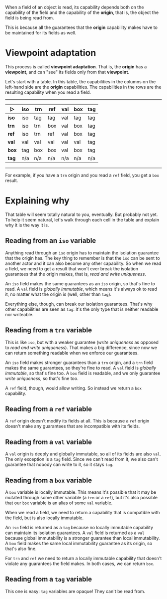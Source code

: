 When a field of an object is read, its capability depends both on the capability of the field and the capability of the __origin__, that is, the object the field is being read from.

This is because all the guarantees that the __origin__ capability makes have to be maintained for its fields as well.

# Viewpoint adaptation

This process is called __viewpoint adaptation__. That is, the __origin__ has a __viewpoint__, and can "see" its fields only from that __viewpoint__.

Let's start with a table. In this table, the capabilities in the columns on the left-hand side are the __origin__ capabilities. The capabilities in the rows are the resulting capability when you read a field.

---

| &#x25B7; | iso | trn | ref | val | box | tag |
|----------|-----|-----|-----|-----|-----|-----|
| __iso__  | iso | tag | tag | val | tag | tag |
| __trn__  | iso | trn | box | val | box | tag |
| __ref__  | iso | trn | ref | val | box | tag |
| __val__  | val | val | val | val | val | tag |
| __box__  | tag | box | box | val | box | tag |
| __tag__  | n/a | n/a | n/a | n/a | n/a | n/a |

---

For example, if you have a `trn` origin and you read a `ref` field, you get a `box` result.

# Explaining why

That table will seem totally natural to you, eventually. But probably not yet. To help it seem natural, let's walk through each cell in the table and explain why it is the way it is.

## Reading from an `iso` variable

Anything read through an `iso` origin has to maintain the isolation guarantee that the origin has. The key thing to remember is that the `iso` can be sent to another actor and it can also become any other capability. So when we read a field, we need to get a result that won't ever break the isolation guarantees that the origin makes, that is, _read and write uniqueness_.

An `iso` field makes the same guarantees as an `iso` origin, so that's fine to read. A `val` field is _globally immutable_, which means it's always ok to read it, no matter what the origin is (well, other than `tag`).

Everything else, though, can break our isolation guarantees. That's why other capabilities are seen as `tag`: it's the only type that is neither readable nor writeable.

## Reading from a `trn` variable

This is like `iso`, but with a weaker guarantee (_write uniqueness_ as opposed to _read and write uniqueness_). That makes a big difference, since now we can return something readable when we enforce our guarantees.

An `iso` field makes stronger guarantees than a `trn` origin, and a `trn` field makes the same guarantees, so they're fine to read. A `val` field is _globally immutable_, so that's fine too. A `box` field is readable, and we only guarantee _write uniqueness_, so that's fine too.

A `ref` field, though, would allow writing. So instead we return a `box` capability.

## Reading from a `ref` variable

A `ref` origin doesn't modify its fields at all. This is because a `ref` origin doesn't make any guarantees that are incompatible with its fields.

## Reading from a `val` variable

A `val` origin is deeply and globally immutable, so all of its fields are also `val`. The only exception is a `tag` field. Since we can't read from it, we also can't guarantee that nobody can write to it, so it stays `tag`.

## Reading from a `box` variable

A `box` variable is locally immutable. This means it's possible that it may be mutated through some other variable (a `trn` or a `ref`), but it's also possible that our `box` variable is an alias of some `val` variable.

When we read a field, we need to return a capability that is compatible with the field, but is also locally immutable.

An `iso` field is returned as a `tag` because no locally immutable capability can maintain its isolation guarantees. A `val` field is returned as a `val` because global immutability is a stronger guarantee than local immutability. A `box` field makes the same local immutability guarantee as its origin, so that's also fine.

For `trn` and `ref` we need to return a locally immutable capability that doesn't violate any guarantees the field makes. In both cases, we can return `box`.

## Reading from a `tag` variable

This one is easy: `tag` variables are opaque! They can't be read from.

